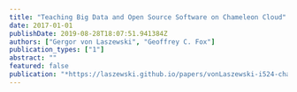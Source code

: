 ```yaml
---
title: "Teaching Big Data and Open Source Software on Chameleon Cloud"
date: 2017-01-01
publishDate: 2019-08-28T18:07:51.941384Z
authors: ["Gergor von Laszewski", "Geoffrey C. Fox"]
publication_types: ["1"]
abstract: ""
featured: false
publication: "*https://laszewski.github.io/papers/vonLaszewski-i524-chameleon.pdf*"
---
```


